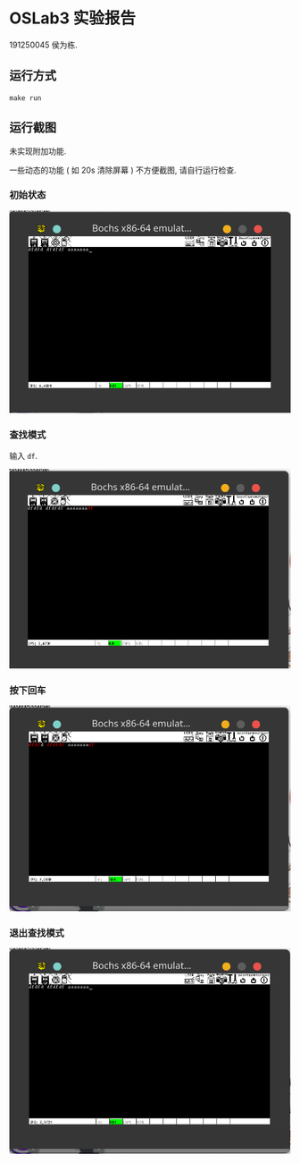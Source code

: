 # OSLab3 实验报告

191250045 侯为栋.

## 运行方式

```shell
make run
```

## 运行截图

未实现附加功能.

一些动态的功能 ( 如 20s 清除屏幕 ) 不方便截图, 请自行运行检查.

### 初始状态

![1.png](img/1.png)

### 查找模式

输入 `df`.

![2.png](img/2.png)

### 按下回车

![3.png](img/3.png)

### 退出查找模式

![4.png](img/4.png)

